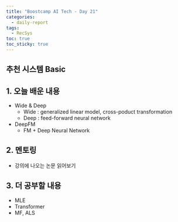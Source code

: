 ```yaml
---
title: "Boostcamp AI Tech - Day 21"
categories:
  - daily-report
tags:
  - RecSys
toc: true
toc_sticky: true
---
```


## 추천 시스템 Basic

## 1. 오늘 배운 내용
- Wide & Deep
	- Wide : generalized linear model, cross-poduct transformation
	- Deep : feed-forward neural network
- DeepFM
	- FM + Deep Neural Network
	
## 2. 멘토링
-   강의에 나오는 논문 읽어보기


## 3. 더 공부할 내용
- MLE
- Transformer
- MF, ALS